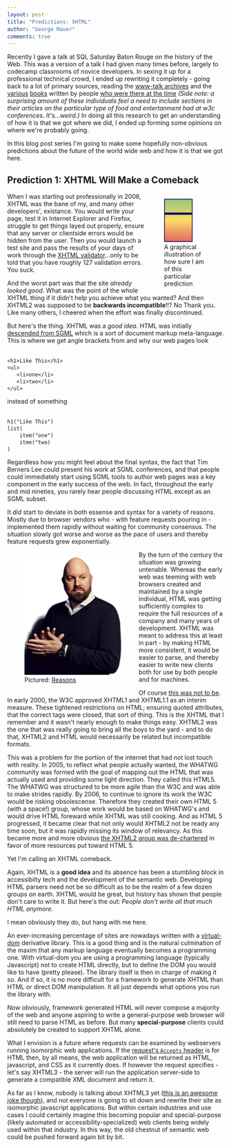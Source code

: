 ```yaml
---
layout: post
title: "Predictions: XHTML"
author: "George Mauer"
comments: true
---
```


<style>
article figure {
    display: flex;
    flex-direction: column;
    align-items: center;
}
article figcaption {
    font-size: .7em;
    text-align: center;
}
</style>

Recently I gave a talk at SQL Saturday Baton Rouge on the history of the Web. This was a version of a talk I had given many times before, largely to codecamp classrooms of novice developers. In sexing it up for a professional technical crowd, I ended up rewriting it completely - going back to a lot of primary sources, reading the [www-talk archives](https://lists.w3.org/Archives/Public/www-talk/) and the [various](https://www.w3.org/People/Raggett/book4/ch02.html) [books](https://www.w3.org/Style/LieBos2e/history/) written by people [who were there at the time](https://www.w3.org/People/Berners-Lee/Weaving/Overview.html) <em>(Side note: a surprising amount of these individuals feel a need to include sections in their articles on the particular type of food and entertanment had at w3c conferences. It's...weird.)</em> In doing all this research to get an understanding of how it is that we got where we did, I ended up forming some opinions on where we're probably going.

In this blog post series I'm going to make some hopefully non-obvious predictions about the future of the world wide web and how it is that we got here.

<!--break-->

## Prediction 1: XHTML Will Make a Comeback

<figure style="float: right; width: 100px">
    <svg height="100" width="66">
    <defs>
        <linearGradient id="grad1" x1="0%" y1="0%" x2="0%" y2="100%">
            <stop offset="0%" style="stop-color:#93c47d;stop-opacity:1" />
            <stop offset="50%" style="stop-color:#ffd966;stop-opacity:1" />
            <stop offset="100%" style="stop-color:#e06666;stop-opacity:1" />
        </linearGradient>
    </defs>
        <rect x="0" y="0" width="100%" height="100%" fill="url(#grad1)" stroke-width="3" stroke="#000060"/>
        <rect x="0" y="32%" height="5%" width="100%" fill="#000060" title="68% sure" />
    </svg>
    <figcaption>A graphical illustration of how sure I am of this particular prediction</figcaption>
</figure>

When I was starting out professionally in 2006, XHTML was the bane of my, and many other developers', existance. You would write your page, test it in Internet Explorer and Firefox, struggle to get things layed out properly, ensure that any server or clientside errors would be hidden from the user. Then you would launch a test site and pass the results of your days of work through the [XHTML validator](https://validator.w3.org/#validate_by_uri+with_options)...only to be told that you have roughly 127 validation errors. You suck.

And the worst part was that the site *already looked good*. What was the point of the whole XHTML thing if it didn't help you achieve what you wanted? And then XHTML2 was supposed to be **backwards incompatible**!!? No Thank you. Like many others, I cheered when the effort was finally discontinued.

But here's the thing. XHTML was a *good idea*. HTML was initially [descended from SGML](https://en.wikipedia.org/wiki/Standard_Generalized_Markup_Language) which is a sort of document markup meta-language. This is where we get angle brackets from and why our web pages look


<pre><code class="html">
&lt;h1&gt;Like This&lt;/h1&gt;
&lt;ul&gt;
   &lt;li&gt;one&lt;/li&gt;
   &lt;li&gt;two&lt;/li&gt;
&lt;/ul&gt;
</code></pre>

instead of something

<pre><code class="js">
h1("Like This")
list(
    item("one")
    itme("two)
)
</code></pre>

Regardless how you might feel about the final syntax, the fact that Tim Berners Lee could present his work at SGML conferences, and that people could immediately start using SGML tools to author web pages was a key component in the early success of the web. In fact, throughout the early and mid nineties, you rarely hear people discussing HTML except as an SGML subset.

It *did* start to deviate in both essense and syntax for a variety of reasons. Mostly due to browser vendors who - with feature requests pouring in - implemented them rapidly without waiting for community consensus. The situation slowly got worse and worse as the pace of users and thereby feature requests grew exponentially.

<figure style="float: left">
    <img src="/img/predictions-xhtml/marc-andreessen.png" alt="Marc Andreessen" />
    <figcaption>Pictured: <a href="https://eager.io/blog/to-what-extent-did-marc-andreessen-invent-the-internet/">Reasons</a></figcaption>
</figure>

By the turn of the century the situation was growing untenable. Whereas the early web was teeming with web browsers created and maintained by a single individual, HTML was getting sufficiently complex to require the full resources of a company and many years of development. XHTML was meant to address this at least in part - by making HTML more consistent, it would be easier to parse, and thereby easier to write new clients both for use by both people and for machines.

Of course [this was not to be](http://alistapart.com/article/a-brief-history-of-markup). In early 2000, the W3C approved XHTML1 and XHTML1.1 as an interim measure. These tightened restrictions on HTML; ensuring quoted attributes, that the correct tags were closed, that sort of thing. This is the XHTML that I remember and it wasn't nearly enough to make things easy. XHTML2 was the one that was really going to bring all the boys to the yard - and to do that, XHTML2 and HTML would necessarily be related but incompatible formats.

This was a problem for the portion of the internet that had not lost touch with reality. In 2005, to reflect what people actually wanted, the WHATWG community was formed with the goal of mapping out the HTML that was actually used and providing some light direction. They called this HTML5. The WHATWG was structured to be more agile than the W3C and was able to make strides rapidly. By 2006, to continue to ignore its work the W3C would be risking obsolescense. Therefore they created their own HTML 5 (with a space!) group, whose work would be based on WHATWG's and would drive HTML foreward while XHTML was still cooking. And as HTML 5 progressed, it became clear that not only would XHTML2 not be ready any time soon, but it was rapidly missing its window of relevancy. As this became more and more obvious [the XHTML2 group was de-chartered](https://www.w3.org/News/2009#item119) in favor of more resources put toward HTML 5.

Yet I'm calling an XHTML comeback.

Again, XHTML is a **good idea** and its absence has been a stumbling block in accessibilty tech and the development of the semantic web. Developing HTML parsers need not be so difficult as to be the realm of a few dozen groups on earth. XHTML would be great, but history has shown that people don't care to write it. But here's the out: *People don't write all that much HTML anymore*.

I mean obviously they do, but hang with me here.

An ever-increasing percentage of sites are nowadays written with a [virtual-dom](https://github.com/Matt-Esch/virtual-dom) derivative library. This is a good thing and is the natural culmination of the maxim that any markup language eventually becomes a programming one. With virtual-dom you are using a programming language (typically Javascript) not to create HTML directly, but to define the DOM you would like to have (pretty please). The library itself is then in charge of making it so. And if so, it is no more difficult for a framework to generate XHTML than HTML or direct DOM manipulation. It all just depends what options you run the library with.

Now obviously, framework generated HTML will never compose a majority of the web and anyone aspiring to write a general-purpose web browser will still need to parse HTML as before. But many **special-purpose** clients could absolutely be created to support XHTML alone.

What I envision is a future where requests can be examined by webservers running isomorphic web applications. If the [request's `Accepts` header](https://developer.mozilla.org/en-US/docs/Web/HTTP/Content_negotiation) is for HTML then, by all means, the web application will be returned as HTML, javascript, and CSS as it currently does. If however the request specifies - let's say XHTML3 - the server will run the application server-side to generate a compatible XML document and return it.

As far as I know, nobody is talking about XHTML3 yet ([this is an awesome joke though](https://www.cs.tut.fi/~jkorpela/html/xhtml3.html)), and not everyone is going to sit down and rewrite their site as isomorphic javascript applications. But within certain industries and use cases I could certainly imagine this becoming popular and special-purpose (likely automated or accessibility-specialized) web clients being widely used within that industry. In this way, the old chestnut of semantic web could be pushed forward again bit by bit.
